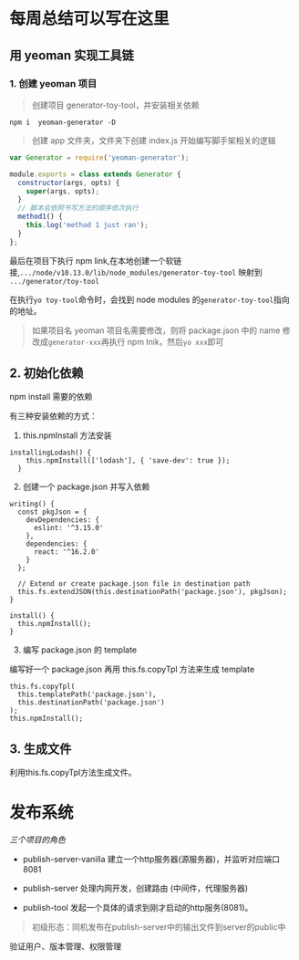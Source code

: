 
# 每周总结可以写在这里

## 用 yeoman 实现工具链

### 1. 创建 yeoman 项目

> 创建项目 generator-toy-tool，并安装相关依赖

```
npm i  yeoman-generator -D
```

> 创建 app 文件夹，文件夹下创建 index.js 开始编写脚手架相关的逻辑

```index.js
var Generator = require('yeoman-generator');

module.exports = class extends Generator {
  constructor(args, opts) {
    super(args, opts);
  }
  // 脚本会依照书写方法的顺序依次执行
  method1() {
    this.log('method 1 just ran');
  }
};

```

最后在项目下执行 npm link,在本地创建一个软链接,`.../node/v10.13.0/lib/node_modules/generator-toy-tool` 映射到 `.../generator/toy-tool`

在执行`yo toy-tool`命令时，会找到 node modules 的`generator-toy-tool`指向的地址。

> 如果项目名 yeoman 项目名需要修改，则将 package.json 中的 name 修改成`generator-xxx`再执行 npm lnik，然后`yo xxx`即可

## 2. 初始化依赖

npm install 需要的依赖

有三种安装依赖的方式：

1. this.npmInstall 方法安装

```
installingLodash() {
    this.npmInstall(['lodash'], { 'save-dev': true });
  }
```

2. 创建一个 package.json 并写入依赖

```
writing() {
  const pkgJson = {
    devDependencies: {
      eslint: '^3.15.0'
    },
    dependencies: {
      react: '^16.2.0'
    }
  };

  // Extend or create package.json file in destination path
  this.fs.extendJSON(this.destinationPath('package.json'), pkgJson);
}

install() {
  this.npmInstall();
}
```

3. 编写 package.json 的 template

编写好一个 package.json 再用 this.fs.copyTpl 方法来生成 template

```
this.fs.copyTpl(
  this.templatePath('package.json'),
  this.destinationPath('package.json')
);
this.npmInstall();
```

## 3. 生成文件

利用this.fs.copyTpl方法生成文件。


# 发布系统

*三个项目的角色*


- publish-server-vanilla 建立一个http服务器(源服务器)，并监听对应端口8081
- publish-server 处理内网开发，创建路由 (中间件，代理服务器)

- publish-tool 发起一个具体的请求到刚才启动的http服务(8081)。



> 初级形态：同机发布在publish-server中的输出文件到server的public中

验证用户、版本管理、权限管理